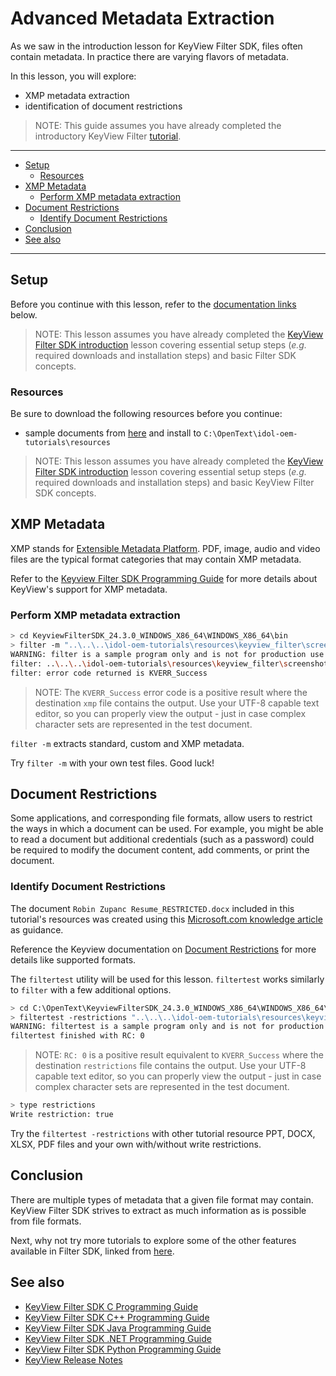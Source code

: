 # Advanced Metadata Extraction

As we saw in the introduction lesson for KeyView Filter SDK, files often contain metadata.  In practice there are varying flavors of metadata.

In this lesson, you will explore:
- XMP metadata extraction
- identification of document restrictions

> NOTE: This guide assumes you have already completed the introductory KeyView Filter [tutorial](./introduction.md#keyview-filter-sdk-introduction).

---

- [Setup](#setup)
  - [Resources](#resources)
- [XMP Metadata](#xmp-metadata)
  - [Perform XMP metadata extraction](#perform-xmp-metadata-extraction)
- [Document Restrictions](#document-restrictions)
  - [Identify Document Restrictions](#identify-document-restrictions)
- [Conclusion](#conclusion)
- [See also](#see-also)

---

## Setup

Before you continue with this lesson, refer to the [documentation links](#see-also) below.

> NOTE: This lesson assumes you have already completed the [KeyView Filter SDK introduction](./introduction.md#keyview-filter-sdk-introduction) lesson covering essential setup steps (*e.g.* required downloads and installation steps) and basic Filter SDK concepts.

### Resources

Be sure to download the following resources before you continue:
- sample documents from [here](../../resources/keyview_filter/) and install to `C:\OpenText\idol-oem-tutorials\resources`

> NOTE: This lesson assumes you have already completed the [KeyView Filter SDK introduction](../keyview_filter/introduction.md#keyview-sdk-introduction) lesson covering essential setup steps (*e.g.* required downloads and installation steps) and basic KeyView Filter SDK concepts.

## XMP Metadata

XMP stands for [Extensible Metadata Platform](https://en.wikipedia.org/wiki/Extensible_Metadata_Platform). PDF, image, audio and video files are the typical format categories that may contain XMP metadata.

Refer to the [Keyview Filter SDK Programming Guide](https://www.microfocus.com/documentation/idol/IDOL_24_3/KeyviewFilterSDK_24.3_Documentation/Guides/html/c-programming/Content/C/filtering_functions/fpGetMetadataList.htm) for more details about KeyView's support for XMP metadata.

### Perform XMP metadata extraction

```sh
> cd KeyviewFilterSDK_24.3.0_WINDOWS_X86_64\WINDOWS_X86_64\bin
> filter -m "..\..\..\idol-oem-tutorials\resources\keyview_filter\screenshot_HAS_XMP.png" xmp
WARNING: filter is a sample program only and is not for production use
filter: ..\..\..\idol-oem-tutorials\resources\keyview_filter\screenshot_HAS_XMP.png to xmp
filter: error code returned is KVERR_Success
```

> NOTE: The `KVERR_Success` error code is a positive result where the destination `xmp` file contains the output. Use your UTF-8 capable text editor, so you can properly view the output - just in case complex character sets are represented in the test document.

`filter -m` extracts standard, custom and XMP metadata.

Try `filter -m` with your own test files. Good luck!

## Document Restrictions

Some applications, and corresponding file formats, allow users to restrict the ways in which a document can be used. For example, you might be able to read a document but additional credentials (such as a password) could be required to modify the document content, add comments, or print the document. 

### Identify Document Restrictions

The document `Robin Zupanc Resume_RESTRICTED.docx` included in this tutorial's resources was created using this [Microsoft.com knowledge article](https://support.microsoft.com/en-us/office/make-a-document-read-only-5c25909c-46d9-4eb0-9d1f-d072a560e340) as guidance. 

Reference the Keyview documentation on [Document Restrictions](https://www.microfocus.com/documentation/idol/IDOL_24_3/KeyviewFilterSDK_24.3_Documentation/Guides/html/c-programming/Content/filter_shared/DocumentRestrictions.htm) for more details like supported formats.

The `filtertest` utility will be used for this lesson.  `filtertest` works similarly to `filter` with a few additional options.

```sh
> cd C:\OpenText\KeyviewFilterSDK_24.3.0_WINDOWS_X86_64\WINDOWS_X86_64\bin
> filtertest -restrictions "..\..\..\idol-oem-tutorials\resources\keyview_filter\Robin Zupanc Resume_RESTRICTED.docx" restrictions
WARNING: filtertest is a sample program only and is not for production use
filtertest finished with RC: 0
```

> NOTE: `RC: 0` is a positive result equivalent to `KVERR_Success` where the destination `restrictions` file contains the output. Use your UTF-8 capable text editor, so you can properly view the output - just in case complex character sets are represented in the test document.

```sh
> type restrictions
Write restriction: true
```

Try the `filtertest -restrictions` with other tutorial resource PPT, DOCX, XLSX, PDF files and your own with/without write restrictions.

## Conclusion

There are multiple types of metadata that a given file format may contain. KeyView Filter SDK strives to extract as much information as is possible from file formats.

Next, why not try more tutorials to explore some of the other features available in Filter SDK, linked from [here](../keyview_filter/README.md#capability-showcase).

## See also

- [KeyView Filter SDK C Programming Guide](https://www.microfocus.com/documentation/idol/IDOL_24_3/KeyviewFilterSDK_24.3_Documentation/Guides/html/c-programming/index.html)
- [KeyView Filter SDK C++ Programming Guide](https://www.microfocus.com/documentation/idol/IDOL_24_3/KeyviewFilterSDK_24.3_Documentation/Guides/html/cpp-programming/index.html)
- [KeyView Filter SDK Java Programming Guide](https://www.microfocus.com/documentation/idol/IDOL_24_3/KeyviewFilterSDK_24.3_Documentation/Guides/html/java-programming/index.html)
- [KeyView Filter SDK .NET Programming Guide](https://www.microfocus.com/documentation/idol/IDOL_24_3/KeyviewFilterSDK_24.3_Documentation/Guides/html/dotnet-programming/index.html)
- [KeyView Filter SDK Python Programming Guide](https://www.microfocus.com/documentation/idol/IDOL_24_3/KeyviewFilterSDK_24.3_Documentation/Guides/html/python-programming/)
- [KeyView Release Notes](https://www.microfocus.com/documentation/idol/IDOL_24_3/IDOLReleaseNotes_24.3_Documentation/oem/Content/_KeyView.htm)
